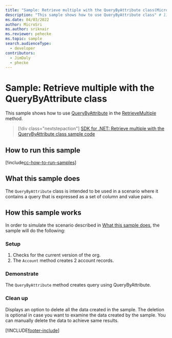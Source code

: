```yaml
---
title: "Sample: Retrieve multiple with the QueryByAttribute class(Microsoft Dataverse) | Microsoft Docs" # Intent and product brand in a unique string of 43-59 chars including spaces
description: "This sample shows how to use QueryByAttribute class" # 115-145 characters including spaces. This abstract displays in the search result.
ms.date: 04/03/2022
author: MicroSri
ms.author: sriknair
ms.reviewer: pehecke
ms.topic: sample
search.audienceType:
  - developer
contributors:
  - JimDaly
  - phecke
---
```


# Sample: Retrieve multiple with the QueryByAttribute class

This sample shows how to use [QueryByAttribute](/dotnet/api/microsoft.xrm.sdk.query.querybyattribute) in the [RetrieveMultiple](/dotnet/api/microsoft.xrm.sdk.iorganizationservice.retrievemultiple) method.

> [!div class="nextstepaction"]
> [SDK for .NET: Retrieve multiple with the QueryByAttribute class sample code](https://github.com/microsoft/PowerApps-Samples/tree/master/dataverse/orgsvc/C%23/RetrieveMultipleQueryByAttribute)

## How to run this sample

[!include[cc-how-to-run-samples](../../includes/cc-how-to-run-samples.md)]

## What this sample does

The `QueryByAttribute` class is intended to be used in a scenario where it contains a query that is expressed as a set of column and value pairs.

## How this sample works

In order to simulate the scenario described in [What this sample does](#what-this-sample-does), the sample will do the following:

### Setup

1. Checks for the current version of the org.
1. The `Account` method creates 2 account records.

### Demonstrate

The `QueryByAttribute` method creates query using QueryByAttribute.

### Clean up

Displays an option to delete all the data created in the sample. The deletion is optional in case you want to examine the data created by the sample. You can manually delete the data to achieve same results.

[!INCLUDE[footer-include](../../../../includes/footer-banner.md)]
